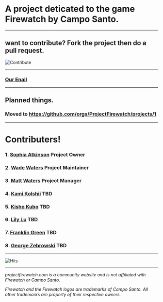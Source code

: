 # A project deticated to the game Firewatch by Campo Santo.

---
 
## want to contribute? Fork the project then do a pull request.

![Contribute](https://projectfirewatch.com/cdn/contribute.png)

---
 
### [Our Enail](mailto:contact@projectfirewatch.com)

---
 
## Planned things.
### Moved to https://github.com/orgs/ProjectFirewatch/projects/1

---
 
# Contributers!
### 1. [Sophia Atkinson](https://github.com/SophiaAtkinson) Project Owner
### 2. [Wade Waters](https://github.com/shwamphub) Project Maintainer
### 3. [Matt Waters](https://github.com/MattJWaters) Project Manager
### 4. [Kami KoIshii](https://github.com/KamikoIshii) TBD
### 5. [Kisho Kubo](https://github.com/KishoKubo) TBD
### 6. [Lily Lu](https://github.com/lilylu2) TBD
### 7. [Franklin Green](https://github.com/franklinlol) TBD
### 8. [George Zebrowski](https://github.com/GeorgeZebrowski) TBD

---

![Hits](https://camo.githubusercontent.com/612c403f0241d9c1edf9ea44167dc013cb6de7457457f6e7c0a1373b3b5db65c/68747470733a2f2f686974732e736565796f756661726d2e636f6d2f6170692f636f756e742f696e63722f62616467652e7376673f75726c3d68747470732533412532462532466769746875622e636f6d253246536f7068696141746b696e736f6e2532464669726577617463682d477569646526636f756e745f62673d253233323532353235267469746c655f62673d2532333235323532352669636f6e3d2669636f6e5f636f6c6f723d253233453745374537267469746c653d436c69636b61726f6f7326656467655f666c61743d74727565)

---

*projectfirewatch.com is a community website and is not affiliated with Firewatch or Campo Santo.*

*Firewatch and the Firewatch logos are trademarks of Campo Santo. All other trademarks are property of their respective owners.*
